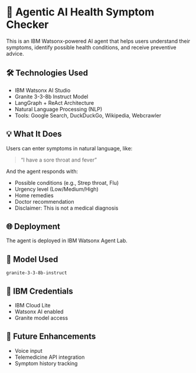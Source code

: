 # 🤖 Agentic AI Health Symptom Checker

This is an IBM Watsonx-powered AI agent that helps users understand their symptoms, identify possible health conditions, and receive preventive advice.

## 🛠️ Technologies Used
- IBM Watsonx AI Studio
- Granite 3-3-8b Instruct Model
- LangGraph + ReAct Architecture
- Natural Language Processing (NLP)
- Tools: Google Search, DuckDuckGo, Wikipedia, Webcrawler

## 💡 What It Does
Users can enter symptoms in natural language, like:

> “I have a sore throat and fever”

And the agent responds with:
- Possible conditions (e.g., Strep throat, Flu)
- Urgency level (Low/Medium/High)
- Home remedies
- Doctor recommendation
- Disclaimer: This is not a medical diagnosis

## 🌐 Deployment
The agent is deployed in IBM Watsonx Agent Lab.

## 🧠 Model Used
`granite-3-3-8b-instruct`

## 📄 IBM Credentials
- IBM Cloud Lite
- Watsonx AI enabled
- Granite model access

## 🚀 Future Enhancements
- Voice input
- Telemedicine API integration
- Symptom history tracking
